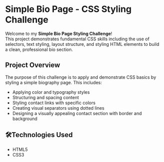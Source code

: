 # Simple Bio Page - CSS Styling Challenge

Welcome to my **Simple Bio Page Styling Challenge**!  
This project demonstrates fundamental CSS skills including the use of selectors, text styling, layout structure, and styling HTML elements to build a clean, professional bio section.

## Project Overview

The purpose of this challenge is to apply and demonstrate CSS basics by styling a simple biography page. This includes:

- Applying color and typography styles
- Structuring and spacing content
- Styling contact links with specific colors
- Creating visual separators using dotted lines
- Designing a visually appealing contact section with border and background

## 🛠Technologies Used

- HTML5
- CSS3
